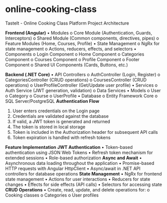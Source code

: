 # online-cooking-class

TasteIt - Online Cooking Class Platform
Project Architecture

**Frontend (Angular)**
•	Modules 
o	Core Module (Authentication, Guards, Interceptors)
o	Shared Module (Common components, directives, pipes)
o	Feature Modules (Home, Courses, Profile)
•	State Management 
o	NgRx for state management
o	Actions, reducers, effects, and selectors
•	Components 
o	Login Component
o	Home Component
o	Categories Component
o	Courses Component
o	Profile Component
o	Footer Component
o	Shared UI Components (Cards, Buttons, etc.)

**Backend (.NET Core)**
•	API Controllers 
o	AuthController (Login, Register)
o	CategoriesController (CRUD operations)
o	CoursesController (CRUD operations)
o	UserProfileController (Get/Update user profile)
•	Services 
o	Auth Service (JWT generation, validation)
o	Data Services
•	Models 
o	User
o	Category
o	Course
o	UserProfile
•	Database 
o	Entity Framework Core
o	SQL Server/PostgreSQL
**Authentication Flow**
1.	User enters credentials on the Login page
2.	Credentials are validated against the database
3.	If valid, a JWT token is generated and returned
4.	The token is stored in local storage
5.	Token is included in the Authorization header for subsequent API calls
6.	Token expiration is handled with refresh tokens


**Feature Implementation**
**JWT Authentication**
•	Token-based authentication using JSON Web Tokens
•	Refresh token mechanism for extended sessions
•	Role-based authorization
**Async and Await**
•	Asynchronous data loading throughout the application
•	Promise-based HTTP requests with Angular HttpClient
•	Async/await in .NET API controllers for database operations
**State Management**
•	NgRx for frontend state management
•	Actions for user interactions
•	Reducers for state changes
•	Effects for side effects (API calls)
•	Selectors for accessing state
**CRUD Operations**
•	Create, read, update, and delete operations for: 
o	Cooking classes
o	Categories
o	User profiles

